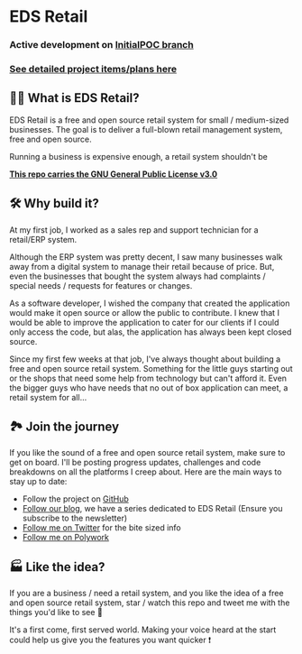 # EDS Retail

### Active development on [InitialPOC branch](https://github.com/c0der4t/EDS_Retail/tree/InitialPOC)
### [See detailed project items/plans here](https://github.com/users/c0der4t/projects/3/views/1)
## 🤷‍♂️ What is EDS Retail?

EDS Retail is a free and open source retail system for small / medium-sized businesses.
The goal is to deliver a full-blown retail management system, free and open source.

Running a business is expensive enough, a retail system shouldn't be

[**This repo carries the GNU General Public License v3.0**](
https://github.com/c0der4t/EDS_Retail/blob/main/LICENSE)

## 🛠 Why build it?

At my first job, I worked as a sales rep and support technician for a retail/ERP system. 

Although the ERP system was pretty decent, I saw many businesses walk away from a digital system to manage their retail because of price. But, even the businesses that bought the system always had complaints / special needs / requests for features or changes.

As a software developer, I wished the company that created the application would make it open source or allow the public to contribute. I knew that I would be able to improve the application to cater for our clients if I could only access the code, but alas, the application has always been kept closed source.

Since my first few weeks at that job, I've always thought about building a free and open source retail system. Something for the little guys starting out or the shops that need some help from technology but can't afford it. Even the bigger guys who have needs that no out of box application can meet, a retail system for all...

## 🏞 Join the journey 

If you like the sound of a free and open source retail system, make sure to get on board. I'll be posting progress updates, challenges and code breakdowns on all the platforms I creep about. Here are the main ways to stay up to date:

- Follow the project on [GitHub](https://github.com/c0der4t/EDS_Retail/)
- [Follow our blog](https://blog.ekronds.co.za/series/eds-retail), we have a series dedicated to EDS Retail (Ensure you subscribe to the newsletter)
- [Follow me on Twitter](https://twitter.com/EkronMonte) for the bite sized info
- [Follow me on Polywork](https://www.polywork.com/c0der4t)


## 🏭 Like the idea?

If you are a business / need a retail system, and you like the idea of a free and open source retail system, star / watch this repo and tweet me with the things you'd like to see 👀

It's a first come, first served world. Making your voice heard at the start could help us give you the features you want quicker ❗

